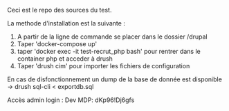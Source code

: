 Ceci est le repo des sources du test.

La methode d'installation est la suivante :
1. A partir de la ligne de commande se placer dans le dossier /drupal
2. Taper 'docker-compose up'
3. taper 'docker exec -it test-recrut_php bash' pour rentrer dans le container php et acceder à drush
4. Taper 'drush cim' pour importer les fichiers de configuration

En cas de disfonctionnement un dump de la base de donnée est disponible -> drush sql-cli < exportdb.sql

Accès admin
login : Dev
MDP: dKp96!Dj6gfs

